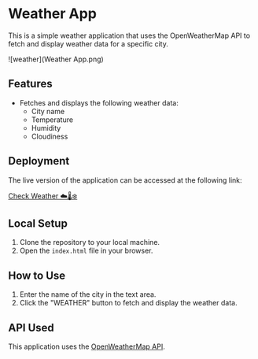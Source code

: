 # Weather App

This is a simple weather application that uses the OpenWeatherMap API to fetch and display weather data for a specific city.


![weather](Weather App.png)

## Features

- Fetches and displays the following weather data:
  - City name
  - Temperature
  - Humidity
  - Cloudiness

## Deployment

The live version of the application can be accessed at the following link:

[Check Weather ☁️🌡️❄️](https://rishi-weather-app.vercel.app/)

## Local Setup

1. Clone the repository to your local machine.
2. Open the `index.html` file in your browser.

## How to Use

1. Enter the name of the city in the text area.
2. Click the "WEATHER" button to fetch and display the weather data.

## API Used

This application uses the [OpenWeatherMap API](https://openweathermap.org/).

